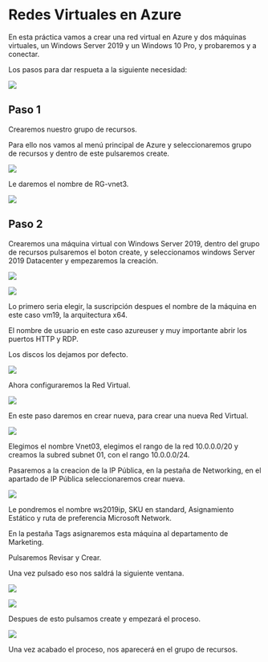 # Redes Virtuales en Azure

En esta práctica vamos a crear una red virtual en Azure y dos máquinas virtuales, un Windows Server 2019 y un Windows 10 Pro, y probaremos y a conectar.

Los pasos para dar respueta a la siguiente necesidad:

![](img/img01.PNG)

## Paso 1

Crearemos nuestro grupo de recursos.

Para ello nos vamos al menú principal de Azure y seleccionaremos grupo de recursos y dentro de este pulsaremos create.

![](img/img02.PNG)

Le daremos el nombre de RG-vnet3.

![](img/img12.PNG)



## Paso 2

Crearemos una máquina virtual con Windows Server 2019, dentro del grupo de recursos pulsaremos el boton create, y seleccionamos windows Server 2019 Datacenter y empezaremos la creación.

![](img/img03.PNG)

![](img/img04.PNG)

Lo primero seria elegir, la suscripción despues el nombre de la máquina en este caso vm19, la arquitectura x64.

El nombre de usuario en este caso azureuser y muy importante abrir los puertos HTTP y RDP.

Los discos los dejamos por defecto.

![](img/img05.PNG)



Ahora configuraremos la Red Virtual.

![](img/img06.PNG)

En este paso daremos en crear nueva, para crear una nueva Red Virtual.

![](img/img07.PNG)

Elegimos el nombre Vnet03, elegimos el rango de la red 10.0.0.0/20 y creamos la subred subnet 01, con el rango 10.0.0.0/24.

Pasaremos a la creacion de la IP Pública, en la pestaña de Networking, en el apartado de IP Pública seleccionaremos crear nueva.

![](img/img08.PNG)

Le pondremos el nombre ws2019ip, SKU en standard, Asignamiento Estático y ruta de preferencia Microsoft Network.

En la pestaña Tags asignaremos esta máquina al departamento de Marketing.

Pulsaremos Revisar y Crear.

Una vez pulsado eso nos saldrá la siguiente ventana.

![](img/img09.PNG)

![](img/img10.PNG)

Despues de esto pulsamos create y empezará el proceso.

![](img/img11.PNG)

Una vez acabado el proceso, nos aparecerá en el grupo de recursos.

